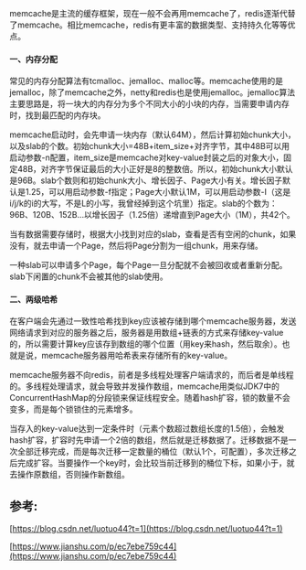 memcache是主流的缓存框架，现在一般不会再用memcache了，redis逐渐代替了memcache。相比memcache，redis有更丰富的数据类型、支持持久化等等优点。

#### **一、内存分配**

常见的内存分配算法有tcmalloc、jemalloc、malloc等。memcache使用的是jemalloc，除了memcache之外，netty和redis也是使用jemalloc。jemalloc算法主要思路是，将一块大的内存分为多个不同大小的小块的内存，当需要申请内存时，找到最匹配的内存块。

memcache启动时，会先申请一块内存（默认64M），然后计算初始chunk大小，以及slab的个数。初始chunk大小=48B+item\_size+对齐字节，其中48B可以用启动参数-n配置，item\_size是memcache对key-value封装之后的对象大小，固定48B，对齐字节保证最后的大小正好是8的整数倍。所以，初始chunk大小默认是96B。slab个数则和初始chunk大小、增长因子、Page大小有关。增长因子默认是1.25，可以用启动参数-f指定；Page大小默认1M，可以用启动参数-I（这是i/j/k的i的大写，不是L的小写，我曾经掉到这个坑里）指定。slab的个数为：96B、120B、152B...以增长因子（1.25倍）递增直到Page大小（1M），共42个。

当有数据需要存储时，根据大小找到对应的slab，查看是否有空闲的chunk，如果没有，就去申请一个Page，然后将Page分割为一组chunk，用来存储。

一种slab可以申请多个Page，每个Page一旦分配就不会被回收或者重新分配。slab下闲置的chunk不会被其他的slab使用。

#### 二、两级哈希

在客户端会先通过一致性哈希找到key应该被存储到哪个memcache服务器，发送网络请求到对应的服务器之后，服务器是用数组+链表的方式来存储key-value的，所以需要计算key应该存到数组的哪个位置（用key来hash，然后取余）。也就是说，memcache服务器用哈希表来存储所有的key-value。

memcache服务器不向redis，前者是多线程处理客户端请求的，而后者是单线程的。多线程处理请求，就会导致并发操作数组，memcache用类似JDK7中的ConcurrentHashMap的分段锁来保证线程安全。随着hash扩容，锁的数量不会变多，而是每个锁锁住的元素增多。

当存入的key-value达到一定条件时（元素个数超过数组长度的1.5倍），会触发hash扩容，扩容时先申请一个2倍的数组，然后就是迁移数据了。迁移数据不是一次全部迁移完成，而是每次迁移一定数量的桶位（默认1个，可配置），多次迁移之后完成扩容。当要操作一个key时，会比较当前迁移到的桶位下标，如果小于，就去操作原数组，否则操作新数组。



## 参考:

[https://blog.csdn.net/luotuo44?t=1](https://blog.csdn.net/luotuo44?t=1)

[https://www.jianshu.com/p/ec7ebe759c44](https://www.jianshu.com/p/ec7ebe759c44)

